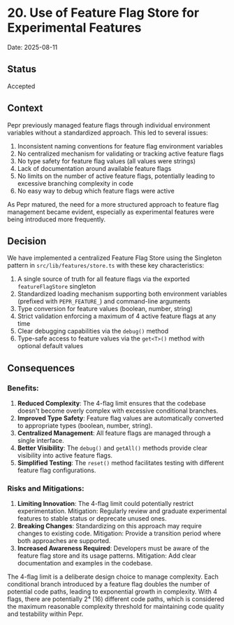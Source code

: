 # 20. Use of Feature Flag Store for Experimental Features

Date: 2025-08-11

## Status

Accepted

## Context

Pepr previously managed feature flags through individual environment variables without a standardized approach. This led to several issues:

1. Inconsistent naming conventions for feature flag environment variables
2. No centralized mechanism for validating or tracking active feature flags
3. No type safety for feature flag values (all values were strings)
4. Lack of documentation around available feature flags
5. No limits on the number of active feature flags, potentially leading to excessive branching complexity in code
6. No easy way to debug which feature flags were active

As Pepr matured, the need for a more structured approach to feature flag management became evident, especially as experimental features were being introduced more frequently.

## Decision

We have implemented a centralized Feature Flag Store using the Singleton pattern in `src/lib/features/store.ts` with these key characteristics:

1. A single source of truth for all feature flags via the exported `featureFlagStore` singleton
2. Standardized loading mechanism supporting both environment variables (prefixed with `PEPR_FEATURE_`) and command-line arguments
3. Type conversion for feature values (boolean, number, string)
4. Strict validation enforcing a maximum of 4 active feature flags at any time
5. Clear debugging capabilities via the `debug()` method
6. Type-safe access to feature values via the `get<T>()` method with optional default values

## Consequences

### Benefits:

1. **Reduced Complexity**: The 4-flag limit ensures that the codebase doesn't become overly complex with excessive conditional branches.
2. **Improved Type Safety**: Feature flag values are automatically converted to appropriate types (boolean, number, string).
3. **Centralized Management**: All feature flags are managed through a single interface.
4. **Better Visibility**: The `debug()` and `getAll()` methods provide clear visibility into active feature flags.
5. **Simplified Testing**: The `reset()` method facilitates testing with different feature flag configurations.

### Risks and Mitigations:

1. **Limiting Innovation**: The 4-flag limit could potentially restrict experimentation. Mitigation: Regularly review and graduate experimental features to stable status or deprecate unused ones.
2. **Breaking Changes**: Standardizing on this approach may require changes to existing code. Mitigation: Provide a transition period where both approaches are supported.
3. **Increased Awareness Required**: Developers must be aware of the feature flag store and its usage patterns. Mitigation: Add clear documentation and examples in the codebase.

The 4-flag limit is a deliberate design choice to manage complexity. Each conditional branch introduced by a feature flag doubles the number of potential code paths, leading to exponential growth in complexity. With 4 flags, there are potentially 2⁴ (16) different code paths, which is considered the maximum reasonable complexity threshold for maintaining code quality and testability within Pepr.
